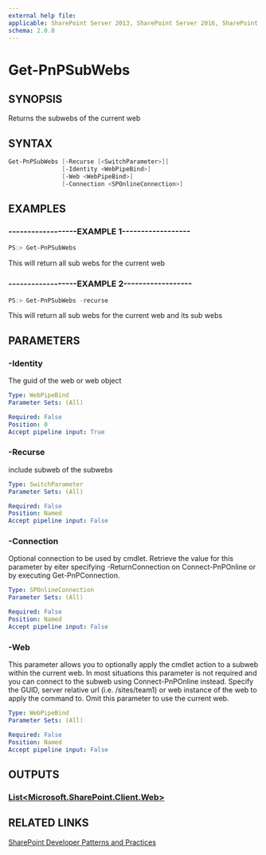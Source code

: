```yaml
---
external help file:
applicable: SharePoint Server 2013, SharePoint Server 2016, SharePoint Online
schema: 2.0.0
---
```

# Get-PnPSubWebs

## SYNOPSIS
Returns the subwebs of the current web

## SYNTAX 

```powershell
Get-PnPSubWebs [-Recurse [<SwitchParameter>]]
               [-Identity <WebPipeBind>]
               [-Web <WebPipeBind>]
               [-Connection <SPOnlineConnection>]
```

## EXAMPLES

### ------------------EXAMPLE 1------------------
```powershell
PS:> Get-PnPSubWebs
```

This will return all sub webs for the current web

### ------------------EXAMPLE 2------------------
```powershell
PS:> Get-PnPSubWebs -recurse
```

This will return all sub webs for the current web and its sub webs

## PARAMETERS

### -Identity
The guid of the web or web object

```yaml
Type: WebPipeBind
Parameter Sets: (All)

Required: False
Position: 0
Accept pipeline input: True
```

### -Recurse
include subweb of the subwebs

```yaml
Type: SwitchParameter
Parameter Sets: (All)

Required: False
Position: Named
Accept pipeline input: False
```

### -Connection
Optional connection to be used by cmdlet. Retrieve the value for this parameter by eiter specifying -ReturnConnection on Connect-PnPOnline or by executing Get-PnPConnection.

```yaml
Type: SPOnlineConnection
Parameter Sets: (All)

Required: False
Position: Named
Accept pipeline input: False
```

### -Web
This parameter allows you to optionally apply the cmdlet action to a subweb within the current web. In most situations this parameter is not required and you can connect to the subweb using Connect-PnPOnline instead. Specify the GUID, server relative url (i.e. /sites/team1) or web instance of the web to apply the command to. Omit this parameter to use the current web.

```yaml
Type: WebPipeBind
Parameter Sets: (All)

Required: False
Position: Named
Accept pipeline input: False
```

## OUTPUTS

### [List<Microsoft.SharePoint.Client.Web>](https://msdn.microsoft.com/en-us/library/microsoft.sharepoint.client.web.aspx)

## RELATED LINKS

[SharePoint Developer Patterns and Practices](http://aka.ms/sppnp)